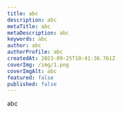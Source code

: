 ```yaml
---
title: abc
description: abc
metaTitle: abc
metaDescription: abc
keywords: abc
author: abc
authorProfile: abc
createdAt: 2023-09-25T10:41:36.761Z
coverImg: /img/1.png
coverImgAlt: abc
featured: false
published: false
---
```

a﻿bc